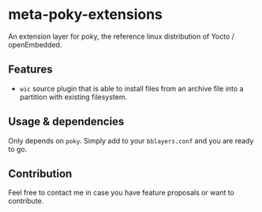 # meta-poky-extensions

An extension layer for poky, the reference linux distribution of Yocto / openEmbedded.

## Features

- `wic` source plugin that is able to install files from an archive file into a partition
  with existing filesystem.

## Usage & dependencies

Only depends on `poky`. Simply add to your `bblayers.conf` and you are ready to go.

## Contribution

Feel free to contact me in case you have feature proposals or want to contribute.